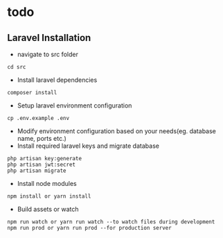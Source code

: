 # todo

## Laravel Installation
- navigate to src folder
```
cd src
```
- Install laravel dependencies
```
composer install
```
- Setup laravel environment configuration
```
cp .env.example .env
```
- Modify environment configuration based on your needs(eg. database name, ports etc.)
- Install required laravel keys and migrate database
```
php artisan key:generate
php artisan jwt:secret
php artisan migrate
```
- Install node modules 
```
npm install or yarn install
```
- Build assets or watch
```
npm run watch or yarn run watch --to watch files during development
npm run prod or yarn run prod --for production server
```
